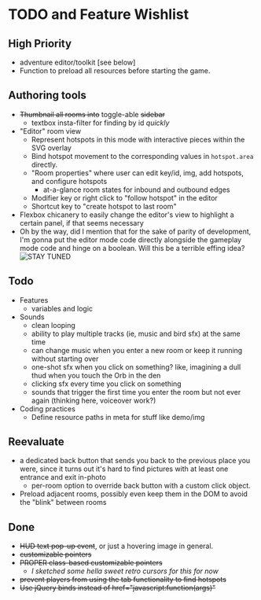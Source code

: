 # TODO and Feature Wishlist

## High Priority
* adventure editor/toolkit [see below]
* Function to preload all resources before starting the game.

## Authoring tools
* ~~Thumbnail all rooms into~~ toggle-able ~~sidebar~~
	* textbox insta-filter for finding by id *quickly*
* "Editor" room view
	* Represent hotspots in this mode with interactive pieces within the SVG overlay
	* Bind hotspot movement to the corresponding values in ``hotspot.area`` directly.
	* "Room properties" where user can edit key/id, img, add hotspots, and configure hotspots
		* at-a-glance room states for inbound and outbound edges
	* Modifier key or right click to "follow hotspot" in the editor
	* Shortcut key to "create hotspot to last room"
* Flexbox chicanery to easily change the editor's view to highlight a certain panel, if that seems necessary
* Oh by the way, did I mention that for the sake of parity of development, I'm gonna put the editor mode code directly alongside the gameplay mode code and hinge on a boolean. Will this be a terrible effing idea? ![STAY TUNED](https://cdn.discordapp.com/attachments/509546131852886017/579533942957277195/unknown.png)

## Todo
* Features
	* variables and logic
* Sounds
	* clean looping
	* ability to play multiple tracks (ie, music and bird sfx) at the same time
	* can change music when you enter a new room or keep it running without starting over
	* one-shot sfx when you click on something? like, imagining a dull thud when you touch the Orb in the den
	* clicking sfx every time you click on something
	* sounds that trigger the first time you enter the room but not ever again (thinking here, voiceover work?)
* Coding practices
	* Define resource paths in meta for stuff like demo/img

## Reevaluate
* a dedicated back button that sends you back to the previous place you were, since it turns out it's hard to find pictures with at least one entrance and exit in-photo
	* per-room option to override back button with a custom click object.
* Preload adjacent rooms, possibly even keep them in the DOM to avoid the "blink" between rooms

## Done
* ~~HUD text pop-up event~~, or just a hovering image in general.
* ~~customizable pointers~~
* ~~PROPER class-based customizable pointers~~
	* *I sketched some hella sweet retro cursors for this for now*
* ~~prevent players from using the tab functionality to find hotspots~~
* ~~Use jQuery binds instead of href="javascript:function(args)"~~
